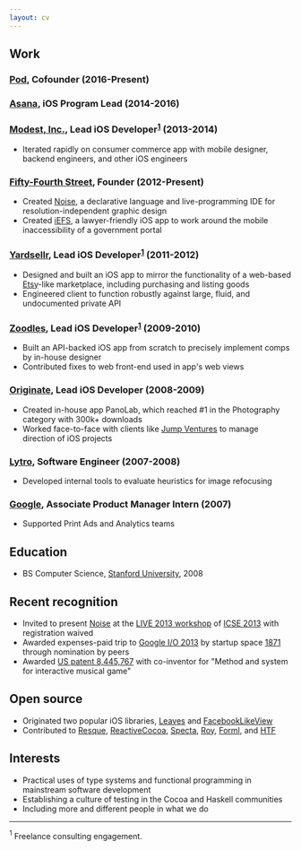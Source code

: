 ```yaml
---
layout: cv
---
```


## Work

### [Pod], Cofounder (2016-Present)

### [Asana], iOS Program Lead (2014-2016)

### [Modest, Inc.], Lead iOS Developer<sup><a href="#1">1</a></sup> (2013-2014)
* Iterated rapidly on consumer commerce app with mobile designer, backend engineers, and other iOS engineers

### [Fifty-Fourth Street], Founder (2012-Present)
* Created [Noise], a declarative language and live-programming IDE for resolution-independent graphic design
* Created [iEFS], a lawyer-friendly iOS app to work around the mobile inaccessibility of a government portal

### [Yardsellr], Lead iOS Developer<sup><a href="#1">1</a></sup> (2011-2012)
* Designed and built an iOS app to mirror the functionality of a web-based [Etsy]-like marketplace, including purchasing and listing goods
* Engineered client to function robustly against large, fluid, and undocumented private API

### [Zoodles], Lead iOS Developer<sup><a href="#1">1</a></sup> (2009-2010)
* Built an API-backed iOS app from scratch to precisely implement comps by in-house designer
* Contributed fixes to web front-end used in app's web views

### [Originate], Lead iOS Developer (2008-2009)
* Created in-house app PanoLab, which reached #1 in the Photography category with 300k+ downloads
* Worked face-to-face with clients like [Jump Ventures] to manage direction of iOS projects

### [Lytro], Software Engineer (2007-2008)
* Developed internal tools to evaluate heuristics for image refocusing

### [Google], Associate Product Manager Intern (2007)
* Supported Print Ads and Analytics teams

## Education
* BS Computer Science, [Stanford University], 2008

## Recent recognition
* Invited to present [Noise] at the [LIVE 2013 workshop] of [ICSE 2013] with registration waived
* Awarded expenses-paid trip to [Google I/O 2013] by startup space [1871] through nomination by peers
* Awarded [US patent 8,445,767] with co-inventor for "Method and system for interactive musical game"

## Open source
* Originated two popular iOS libraries, [Leaves] and [FacebookLikeView]
* Contributed to [Resque], [ReactiveCocoa], [Specta], [Roy], [Forml], and [HTF]

## Interests
* Practical uses of type systems and functional programming in mainstream software development
* Establishing a culture of testing in the Cocoa and Haskell communities
* Including more and different people in what we do

---
<a name="1"><sup>1</sup></a> Freelance consulting engagement.

[Noise]: http://tombrow.com/noise
[iEFS]: http://iefsapp.com
[Modest, Inc.]: http://modest.com/
[Yardsellr]: http://techcrunch.com/2013/02/11/yardsellr-the-ebay-for-facebook-becomes-the-latest-casualty-in-social-local-commerce/
[Zoodles]: http://www.zoodles.com
[Originate]:  http://originate.com
[Lytro]: http://www.lytro.com
[Google]: http://www.google.com
[US patent 8,445,767]: https://www.google.com/patents/US8445767
[Stanford University]: http://stanford.edu
[Fifty-Fourth Street]: http://fiftyfourth.st
[Jump Ventures]: http://www.jumpventures.net
[LIVE 2013 workshop]: http://liveprogramming.github.io/2013/
[ICSE 2013]: http://2013.icse-conferences.org/
[1871]: http://www.1871.com/
[Leaves]: https://github.com/brow/leaves
[FacebookLikeView]: https://github.com/brow/FacebookLikeView
[Resque]: https://github.com/resque/resque
[ReactiveCocoa]: https://github.com/ReactiveCocoa/ReactiveCocoa
[Specta]: https://github.com/specta/specta
[Roy]: http://roy.brianmckenna.org/
[Forml]: http://texodus.github.io/forml/
[HTF]: https://github.com/skogsbaer/HTF
[Google I/O 2013]: https://developers.google.com/events/io/
[Etsy]: http://www.etsy.com/
[Asana]: http://asana.com
[Pod]: /pod
